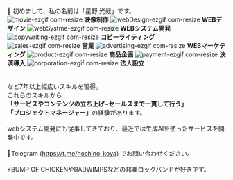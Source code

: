 👋 初めまして、私の名前は「星野 光哉」です。
<br> 
![movie-ezgif com-resize](https://github.com/user-attachments/assets/10a148a7-5319-485f-abfa-43f8b5803e01)  <b>映像制作</b></h2>
![webDesign-ezgif com-resize](https://github.com/user-attachments/assets/15159fd2-bd30-45d3-a1f0-d0228db057b0) <b>WEBデザイン</b></h2>
![webSystme-ezgif com-resize](https://github.com/user-attachments/assets/d2c24409-117a-4d19-a23b-c5bbb675d00f) <b>WEBシステム開発</b></h2>
![copywriting-ezgif com-resize](https://github.com/user-attachments/assets/d13a9ad9-0b5e-4457-9119-f9657086b772) <b>コピーライティング</b></h2>
![sales-ezgif com-resize](https://github.com/user-attachments/assets/a007ca54-79e5-4d55-b87d-32d8092f3619) <b>営業</b></h2>
![advertising-ezgif com-resize](https://github.com/user-attachments/assets/55e80832-e821-4797-9ba8-ad1451710e50) <b>WEBマーケティング</b></h2>
![product-ezgif com-resize](https://github.com/user-attachments/assets/0555b7a3-11bb-466a-895a-3515d9b04a63) <b>商品企画</b></h2>
![payment-ezgif com-resize](https://github.com/user-attachments/assets/0238a9f8-d079-45bb-babc-e515a8b4eeb4) <b>決済導入</b></h2>
![corporation-ezgif com-resize](https://github.com/user-attachments/assets/4deac09e-4072-4173-b48b-0f00273d3d25) <b>法人設立</b></h2>
<br> 　
 
など7年以上幅広いスキルを習得。<br>
これらのスキルから<br>
<b>「サービスやコンテンツの立ち上げ~セールスまで一貫して行う」</b><br>
<b>「プロジェクトマネージャー」</b>の経験があります。<br>
<br> 
webシステム開発にも従事してきており、最近では生成AIを使ったサービスを開発中です。<br>
<br>
📠Telegram (https://t.me/hoshino_koya) でお問い合わせください。<br>
<br>
⚡BUMP OF CHICKENやRADWIMPSなどの邦楽ロックバンドが好きです。<br>
